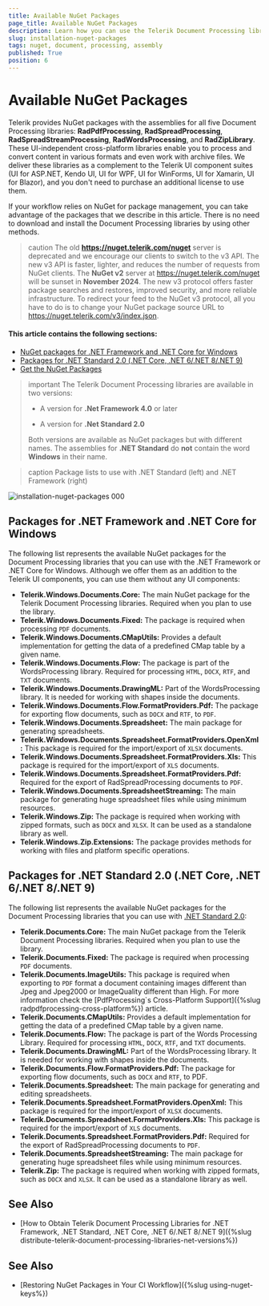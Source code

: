 ```yaml
---
title: Available NuGet Packages
page_title: Available NuGet Packages
description: Learn how you can use the Telerik Document Processing libraries through NuGet.
slug: installation-nuget-packages
tags: nuget, document, processing, assembly
published: True
position: 6
---
```


# Available NuGet Packages 

Telerik provides NuGet packages with the assemblies for all five Document Processing libraries: __RadPdfProcessing__, __RadSpreadProcessing__, __RadSpreadStreamProcessing__, __RadWordsProcessing__, and __RadZipLibrary__. These UI-independent cross-platform libraries enable you to process and convert content in various formats and even work with archive files. We deliver these libraries as a complement to the Telerik UI component suites (UI for ASP.NET, Kendo UI, UI for WPF, UI for WinForms, UI for Xamarin, UI for Blazor), and you don't need to purchase an additional license to use them.

If your workflow relies on NuGet for package management, you can take advantage of the packages that we describe in this article. There is no need to download and install the Document Processing libraries by using other methods.

>caution The old **https://nuget.telerik.com/nuget** server is deprecated and we encourage our clients to switch to the v3 API. The new v3 API is faster, lighter, and reduces the number of requests from NuGet clients. The **NuGet v2** server at https://nuget.telerik.com/nuget will be sunset in **November 2024**. The new v3 protocol offers faster package searches and restores, improved security, and more reliable infrastructure. To redirect your feed to the NuGet v3 protocol, all you have to do is to change your NuGet package source URL to https://nuget.telerik.com/v3/index.json.  

#### This article contains the following sections:

* [NuGet packages for .NET Framework and .NET Core for Windows](#packages-for-net-framework-and-net-core-for-windows)
* [Packages for .NET Standard 2.0 (.NET Core, .NET 6/.NET 8/.NET 9)](#packages-for-net-standard-20-net-core-net-6-net-8)
* [Get the NuGet Packages](#get-the-nuget-packages)


>important The Telerik Document Processing libraries are available in two versions:
>
>* A version for __.Net Framework 4.0__ or later
>
>* A version for __.Net Standard 2.0__
>
>Both versions are available as NuGet packages but with different names. The assemblies for __.NET Standard__ do __not__ contain the word __Windows__ in their name.

>caption Package lists to use with .NET Standard (left) and .NET Framework (right)

![installation-nuget-packages 000](images/installation-nuget-packages000.png)

## Packages for .NET Framework and .NET Core for Windows

The following list represents the available NuGet packages for the Document Processing libraries that you can use with the .NET Framework or .NET Core for Windows. Although we offer them as an addition to the Telerik UI components, you can use them without any UI components:

* __Telerik.Windows.Documents.Core:__ The main NuGet package for the Telerik Document Processing libraries. Required when you plan to use the library.
* __Telerik.Windows.Documents.Fixed:__ The package is required when processing `PDF` documents.
* __Telerik.Windows.Documents.CMapUtils:__ Provides a default implementation for getting the data of a predefined CMap table by a given name.
* __Telerik.Windows.Documents.Flow:__ The package is part of the WordsProcessing library. Required for processing `HTML`, `DOCX`, `RTF`, and `TXT` documents.
* __Telerik.Windows.Documents.DrawingML:__ Part of the WordsProcessing library. It is needed for working with shapes inside the documents. 
* __Telerik.Windows.Documents.Flow.FormatProviders.Pdf:__ The package for exporting flow documents, such as `DOCX` and `RTF`, to `PDF`.
* __Telerik.Windows.Documents.Spreadsheet:__ The main package for generating spreadsheets.
* __Telerik.Windows.Documents.Spreadsheet.FormatProviders.OpenXml:__ This package is required for the import/export of `XLSX` documents. 
* __Telerik.Windows.Documents.Spreadsheet.FormatProviders.Xls:__ This package is required for the import/export of `XLS` documents. 
* __Telerik.Windows.Documents.Spreadsheet.FormatProviders.Pdf:__ Required for the export of RadSpreadProcessing documents to `PDF`.
* __Telerik.Windows.Documents.SpreadsheetStreaming:__ The main package for generating huge spreadsheet files while using minimum resources.
* __Telerik.Windows.Zip:__ The package is required when working with zipped formats, such as `DOCX` and `XLSX`. It can be used as a standalone library as well. 
* __Telerik.Windows.Zip.Extensions:__ The package provides methods for working with files and platform specific operations. 

## Packages for .NET Standard 2.0 (.NET Core, .NET 6/.NET 8/.NET 9)

The following list represents the available NuGet packages for the Document Processing libraries that you can use with [.NET Standard 2.0](https://github.com/dotnet/standard/blob/master/docs/versions/netstandard2.0.md):

* __Telerik.Documents.Core:__ The main NuGet package from the Telerik Document Processing libraries. Required when you plan to use the library.
* __Telerik.Documents.Fixed:__ The package is required when processing `PDF` documents.
* __Telerik.Documents.ImageUtils:__ This package is required when exporting to `PDF` format a document containing images different than Jpeg and Jpeg2000 or ImageQuality different than High. For more information check the [PdfProcessing`s Cross-Platform Support]({%slug radpdfprocessing-cross-platform%}) article.
* __Telerik.Documents.CMapUtils:__ Provides a default implementation for getting the data of a predefined CMap table by a given name.
* __Telerik.Documents.Flow:__ The package is part of the Words Processing Library. Required for processing `HTML`, `DOCX`, `RTF`, and `TXT` documents.
* __Telerik.Documents.DrawingML:__ Part of the WordsProcessing library. It is needed for working with shapes inside the documents. 
* __Telerik.Documents.Flow.FormatProviders.Pdf:__ The package for exporting flow documents, such as `DOCX` and `RTF`, to PDF.
* __Telerik.Documents.Spreadsheet:__ The main package for generating and editing spreadsheets.
* __Telerik.Documents.Spreadsheet.FormatProviders.OpenXml:__ This package is required for the import/export of `XLSX` documents.
* __Telerik.Documents.Spreadsheet.FormatProviders.Xls:__ This package is required for the import/export of `XLS` documents.
* __Telerik.Documents.Spreadsheet.FormatProviders.Pdf:__ Required for the export of RadSpreadProcessing documents to `PDF`.
* __Telerik.Documents.SpreadsheetStreaming:__ The main package for generating huge spreadsheet files while using minimum resources.
* __Telerik.Zip:__ The package is required when working with zipped formats, such as `DOCX` and `XLSX`. It can be used as a standalone library as well. 

## See Also

- [How to Obtain Telerik Document Processing Libraries for .NET Framework, .NET Standard, .NET Core, .NET 6/.NET 8/.NET 9]({%slug distribute-telerik-document-processing-libraries-net-versions%})


## See Also

 * [Restoring NuGet Packages in Your CI Workflow]({%slug using-nuget-keys%})
